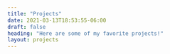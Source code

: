 ```yaml
---
title: "Projects"
date: 2021-03-13T18:53:55-06:00
draft: false
heading: "Here are some of my favorite projects!"
layout: projects
---
```

